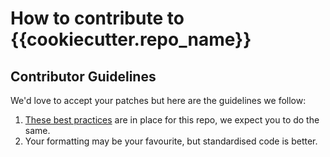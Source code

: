 # How to contribute to {{cookiecutter.repo_name}}

## Contributor Guidelines

We'd love to accept your patches but here are the guidelines we follow:

1. [These best practices](https://sourcery.ai/blog/python-best-practices/) are in place for this repo, we expect you to do the same.
1. Your formatting may be your favourite, but standardised code is better.
